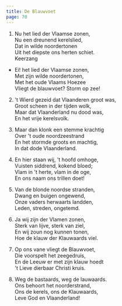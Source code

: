 ```yaml
---
title: De Blauwvoet
page: 70
---  
```


1. Nu het lied der Vlaamse zonen,  
Nu een dreunend kerelslied,  
Dat in wilde noordertonen  
Uit het diepste ons herten schiet.  
Keerzang  


- Ei! het lied der Vlaamse zonen,  
Met zijn wilde noordertonen,  
Met het oude Vlaams Hoezee  
Vliegt de blauwvoet? Storm op zee!  


2. 't Wierd gezeid dat Vlaanderen groot was,  
Groot scheen in der tijden wolk,  
Maar dat Vlaanderland nu dood was,  
En het vrije kerelsvolk.  


3. Maar dan klonk een stemme krachtig  
Over 't oude noordzeestrand  
En het stormde groots en machtig,  
In dat dode Vlaanderland.  


4. En hier staan wij, 't hoofd omhoge,  
Vuisten siddrend, kokend bloed;  
Vlam in 't herte, vlam in de oge,  
En ons naam ons trillen doet!  


5. Van de blonde noordse stranden,  
Dwang en buigen ongewend,  
Onze vaders herwaarts landden,  
Leden, streden, ongetemd.  


6. Ja wij zijn der Vlamen zonen,  
Sterk van lijve, sterk van ziel,  
En wij zoun nog kunnen tonen,  
Hoe de klauw der Klauwaards viel.  


7. Op ons vane vliegt de Blauwvoet,  
Die voorspelt het zeegedruis,  
En de Leeuw er met zijn klauw hoedt  
't Lieve dierbaar Christi kruis.  


8. Weg de bastaards, weg de lauwaards.  
Ons behoort het noorderstrand,  
Ons de kerels, ons de Klauwaards,  
Leve God en Vlaanderland!  